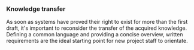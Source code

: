### Knowledge transfer
As soon as systems have proved their right to exist for more than the first draft, it's important to reconsider the transfer of the acquired knowledge.
Defining a common language and providing a concise overview, written requirements are the ideal starting point for new project staff to orientate.